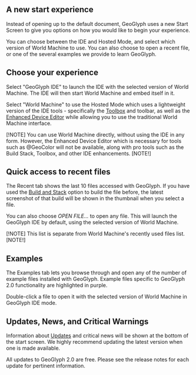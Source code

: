 ## A new start experience
Instead of opening up to the default document, GeoGlyph uses a new Start Screen to give you options on how you would like to begin your experience.

You can choose between the IDE and Hosted Mode, and select which version of World Machine to use. You can also choose to open a recent file, or one of the several examples we provide to learn GeoGlyph.

## Choose your experience
Select "GeoGlyph IDE" to launch the IDE with the selected version of World Machine. The IDE will then start World Machine and embed itself in it.

Select "World Machine" to use the Hosted Mode which uses a lightweight version of the IDE tools - specifically the [Toolbox](IDE--Toolbox) and toolbar, as well as the [Enhanced Device Editor](IDE--Device-Editor) while allowing you to use the traditional World Machine interface.

[!NOTE]
You can use World Machine directly, without using the IDE in any form. However, the Enhanced Device Editor which is necessary for tools such as @GeoColor will not be available, along with pro tools such as the Build Stack, Toolbox, and other IDE enhancements.
[NOTE!]

## Quick access to recent files
The Recent tab shows the last 10 files accessed with GeoGlyph. If you have used the [Build and Stack](IDE--Build-Stack) option to build the file before, the latest screenshot of that build will be shown in the thumbnail when you select a file.

You can also choose *OPEN FILE...* to open any file. This will launch the GeoGlyph IDE by default, using the selected version of World Machine.

[!NOTE]
This list is separate from World Machine's recently used files list.
[NOTE!]

## Examples
The Examples tab lets you browse through and open any of the number of example files installed with GeoGlyph. Example files specific to GeoGlyph 2.0 functionality are highlighted in purple.

Double-click a file to open it with the selected version of World Machine in GeoGlyph IDE mode.

## Updates, News, and Critical Warnings
Information about [Updates](Getting-Started--Updates) and critical news will be shown at the bottom of the start screen. We highly recommend updating the latest version when one is made available.

All updates to GeoGlyph 2.0 are free. Please see the release notes for each update for pertinent information.